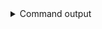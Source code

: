 
<details>
<summary>Command output</summary>

```sh

kafka-topics \
    --bootstrap-server localhost:6969 \
    --command-config london-sa.properties \
    --replication-factor 1 \
    --partitions 1 \
    --create --if-not-exists \
    --topic londonTopic
Created topic londonTopic.

```

</details>
      
